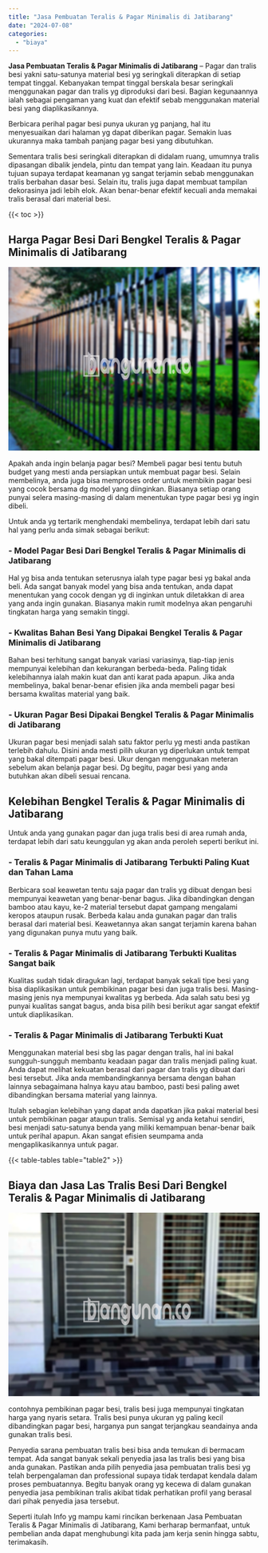 ```yaml
---
title: "Jasa Pembuatan Teralis & Pagar Minimalis di Jatibarang"
date: "2024-07-08"
categories: 
  - "biaya"
---
```


**Jasa Pembuatan Teralis & Pagar Minimalis di Jatibarang** – Pagar dan tralis besi yakni satu-satunya material besi yg seringkali diterapkan di setiap tempat tinggal. Kebanyakan tempat tinggal berskala besar seringkali menggunakan pagar dan tralis yg diproduksi dari besi. Bagian kegunaannya ialah sebagai pengaman yang kuat dan efektif sebab menggunakan material besi yang diaplikasikannya.

Berbicara perihal pagar besi punya ukuran yg panjang, hal itu menyesuaikan dari halaman yg dapat diberikan pagar. Semakin luas ukurannya maka tambah panjang pagar besi yang dibutuhkan.

Sementara tralis besi seringkali diterapkan di didalam ruang, umumnya tralis dipasangan dibalik jendela, pintu dan tempat yang lain. Keadaan itu punya tujuan supaya terdapat keamanan yg sangat terjamin sebab menggunakan tralis berbahan dasar besi. Selain itu, tralis juga dapat membuat tampilan dekorasinya jadi lebih elok. Akan benar-benar efektif kecuali anda memakai tralis berasal dari material besi.

{{< toc >}}

## Harga Pagar Besi Dari Bengkel Teralis & Pagar Minimalis di Jatibarang

![Jasa Pembuatan Teralis & Pagar Minimalis di Jatibarang](/images/pagar-minimalis-murah-48.png)

Apakah anda ingin belanja pagar besi? Membeli pagar besi tentu butuh budget yang mesti anda persiapkan untuk membuat pagar besi. Selain membelinya, anda juga bisa memproses order untuk membikin pagar besi yang cocok bersama dg model yang diinginkan. Biasanya setiap orang punyai selera masing-masing di dalam menentukan type pagar besi yg ingin dibeli.

Untuk anda yg tertarik menghendaki membelinya, terdapat lebih dari satu hal yang perlu anda simak sebagai berikut:
### \- Model Pagar Besi Dari Bengkel Teralis & Pagar Minimalis di Jatibarang

Hal yg bisa anda tentukan seterusnya ialah type pagar besi yg bakal anda beli. Ada sangat banyak model yang bisa anda tentukan, anda dapat menentukan yang cocok dengan yg di inginkan untuk diletakkan di area yang anda ingin gunakan. Biasanya makin rumit modelnya akan pengaruhi tingkatan harga yang semakin tinggi.

### \- Kwalitas Bahan Besi Yang Dipakai Bengkel Teralis & Pagar Minimalis di Jatibarang

Bahan besi terhitung sangat banyak variasi variasinya, tiap-tiap jenis mempunyai kelebihan dan kekurangan berbeda-beda. Paling tidak kelebihannya ialah makin kuat dan anti karat pada apapun. Jika anda membelinya, bakal benar-benar efisien jika anda membeli pagar besi bersama kwalitas material yang baik.

### \- Ukuran Pagar Besi Dipakai Bengkel Teralis & Pagar Minimalis di Jatibarang

Ukuran pagar besi menjadi salah satu faktor perlu yg mesti anda pastikan terlebih dahulu. Disini anda mesti pilih ukuran yg diperlukan untuk tempat yang bakal ditempati pagar besi. Ukur dengan menggunakan meteran sebelum akan belanja pagar besi. Dg begitu, pagar besi yang anda butuhkan akan dibeli sesuai rencana.

## Kelebihan Bengkel Teralis & Pagar Minimalis di Jatibarang

Untuk anda yang gunakan pagar dan juga tralis besi di area rumah anda, terdapat lebih dari satu keunggulan yg akan anda peroleh seperti berikut ini.

### \- Teralis & Pagar Minimalis di Jatibarang Terbukti Paling Kuat dan Tahan Lama

Berbicara soal keawetan tentu saja pagar dan tralis yg dibuat dengan besi mempunyai keawetan yang benar-benar bagus. Jika dibandingkan dengan bamboo atau kayu, ke-2 material tersebut dapat gampang mengalami keropos ataupun rusak. Berbeda kalau anda gunakan pagar dan tralis berasal dari material besi. Keawetannya akan sangat terjamin karena bahan yang digunakan punya mutu yang baik.

### \- Teralis & Pagar Minimalis di Jatibarang Terbukti Kualitas Sangat baik

Kualitas sudah tidak diragukan lagi, terdapat banyak sekali tipe besi yang bisa diaplikasikan untuk pembikinan pagar besi dan juga tralis besi. Masing-masing jenis nya mempunyai kwalitas yg berbeda. Ada salah satu besi yg punyai kualitas sangat bagus, anda bisa pilih besi berikut agar sangat efektif untuk diaplikasikan.

### \- Teralis & Pagar Minimalis di Jatibarang Terbukti Kuat

Menggunakan material besi sbg las pagar dengan tralis, hal ini bakal sungguh-sungguh membantu keadaan pagar dan tralis menjadi paling kuat. Anda dapat melihat kekuatan berasal dari pagar dan tralis yg dibuat dari besi tersebut. Jika anda membandingkannya bersama dengan bahan lainnya sebagaimana halnya kayu atau bamboo, pasti besi paling awet dibandingkan bersama material yang lainnya.

Itulah sebagian kelebihan yang dapat anda dapatkan jika pakai material besi untuk pembikinan pagar ataupun tralis. Semisal yg anda ketahui sendiri, besi menjadi satu-satunya benda yang miliki kemampuan benar-benar baik untuk perihal apapun. Akan sangat efisien seumpama anda mengaplikasikannya untuk pagar.

{{< table-tables table="table2" >}}

## Biaya dan Jasa Las Tralis Besi Dari Bengkel Teralis & Pagar Minimalis di Jatibarang

![Jasa Pembuatan Teralis & Pagar Minimalis di Jatibarang](/images/teralis-minimalis-murah-09.png)

contohnya pembikinan pagar besi, tralis besi juga mempunyai tingkatan harga yang nyaris setara. Tralis besi punya ukuran yg paling kecil dibandingkan pagar besi, harganya pun sangat terjangkau seandainya anda gunakan tralis besi.

Penyedia sarana pembuatan tralis besi bisa anda temukan di bermacam tempat. Ada sangat banyak sekali penyedia jasa las tralis besi yang bisa anda gunakan. Pastikan anda pilih penyedia jasa pembuatan tralis besi yg telah berpengalaman dan professional supaya tidak terdapat kendala dalam proses pembuatannya. Begitu banyak orang yg kecewa di dalam gunakan penyedia jasa pembikinan tralis akibat tidak perhatikan profil yang berasal dari pihak penyedia jasa tersebut.

Seperti itulah Info yg mampu kami rincikan berkenaan Jasa Pembuatan Teralis & Pagar Minimalis di Jatibarang, Kami berharap bermanfaat, untuk pembelian anda dapat menghubungi kita pada jam kerja senin hingga sabtu, terimakasih.
